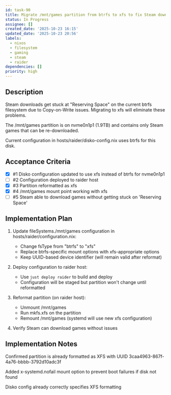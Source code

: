 ```yaml
---
id: task-90
title: Migrate /mnt/games partition from btrfs to xfs to fix Steam download issues
status: In Progress
assignee: []
created_date: '2025-10-23 16:15'
updated_date: '2025-10-23 20:56'
labels:
  - nixos
  - filesystem
  - gaming
  - steam
  - raider
dependencies: []
priority: high
---
```


## Description

<!-- SECTION:DESCRIPTION:BEGIN -->
Steam downloads get stuck at "Reserving Space" on the current btrfs filesystem due to Copy-on-Write issues. Migrating to xfs will eliminate these problems.

The /mnt/games partition is on nvme0n1p1 (1.9TB) and contains only Steam games that can be re-downloaded.

Current configuration in hosts/raider/disko-config.nix uses btrfs for this disk.
<!-- SECTION:DESCRIPTION:END -->

## Acceptance Criteria
<!-- AC:BEGIN -->
- [x] #1 Disko configuration updated to use xfs instead of btrfs for nvme0n1p1
- [ ] #2 Configuration deployed to raider host
- [x] #3 Partition reformatted as xfs
- [x] #4 /mnt/games mount point working with xfs
- [ ] #5 Steam able to download games without getting stuck on 'Reserving Space'
<!-- AC:END -->

## Implementation Plan

<!-- SECTION:PLAN:BEGIN -->
1. Update fileSystems./mnt/games configuration in hosts/raider/configuration.nix:
   - Change fsType from "btrfs" to "xfs"
   - Replace btrfs-specific mount options with xfs-appropriate options
   - Keep UUID-based device identifier (will remain valid after reformat)

2. Deploy configuration to raider host:
   - Use `just deploy raider` to build and deploy
   - Configuration will be staged but partition won't change until reformatted

3. Reformat partition (on raider host):
   - Unmount /mnt/games
   - Run mkfs.xfs on the partition
   - Remount /mnt/games (systemd will use new xfs configuration)

4. Verify Steam can download games without issues
<!-- SECTION:PLAN:END -->

## Implementation Notes

<!-- SECTION:NOTES:BEGIN -->
Confirmed partition is already formatted as XFS with UUID 3caa4963-867f-4a76-bbbb-3792d10adc3f

Added x-systemd.nofail mount option to prevent boot failures if disk not found

Disko config already correctly specifies XFS formatting
<!-- SECTION:NOTES:END -->
